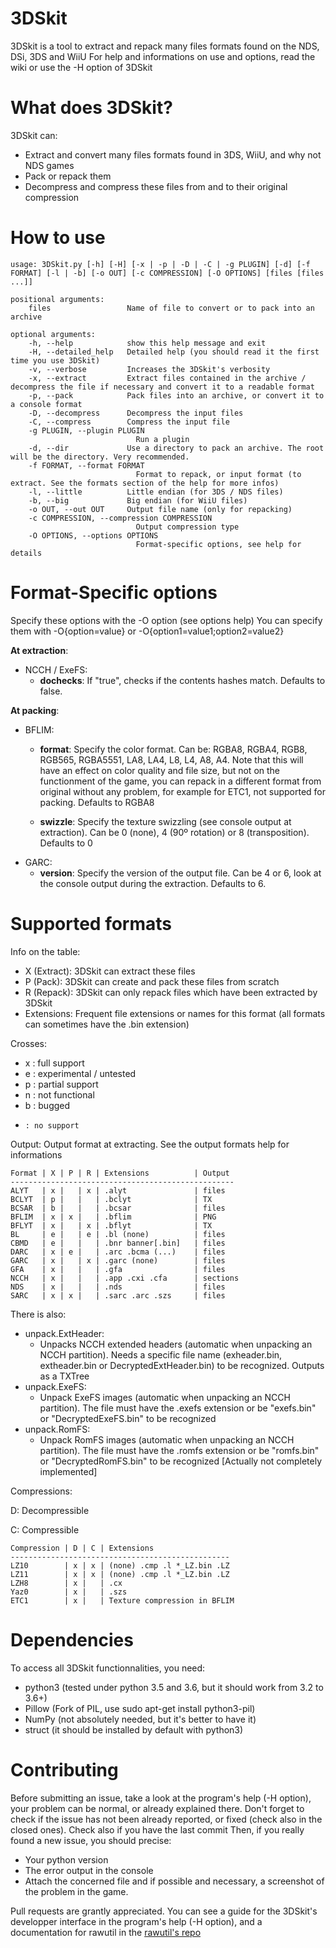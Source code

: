 3DSkit
======

3DSkit is a tool to extract and repack many files formats found on the NDS, DSi, 3DS and WiiU
For help and informations on use and options, read the wiki or use the -H option of 3DSkit

What does 3DSkit?
=================

3DSkit can:

*	Extract and convert many files formats found in 3DS, WiiU, and why not NDS games
*	Pack or repack them
*	Decompress and compress these files from and to their original compression

How to use
==========

	usage: 3DSkit.py [-h] [-H] [-x | -p | -D | -C | -g PLUGIN] [-d] [-f FORMAT] [-l | -b] [-o OUT] [-c COMPRESSION] [-O OPTIONS] [files [files ...]]

	positional arguments:
		files                 Name of file to convert or to pack into an archive

	optional arguments:
		-h, --help            show this help message and exit
		-H, --detailed_help   Detailed help (you should read it the first time you use 3DSkit)
		-v, --verbose         Increases the 3DSkit's verbosity
		-x, --extract         Extract files contained in the archive / decompress the file if necessary and convert it to a readable format
		-p, --pack            Pack files into an archive, or convert it to a console format
		-D, --decompress      Decompress the input files
		-C, --compress        Compress the input file
		-g PLUGIN, --plugin PLUGIN
								Run a plugin
		-d, --dir             Use a directory to pack an archive. The root will be the directory. Very recommended.
		-f FORMAT, --format FORMAT
								Format to repack, or input format (to extract. See the formats section of the help for more infos)
		-l, --little          Little endian (for 3DS / NDS files)
		-b, --big             Big endian (for WiiU files)
		-o OUT, --out OUT     Output file name (only for repacking)
		-c COMPRESSION, --compression COMPRESSION
								Output compression type
		-O OPTIONS, --options OPTIONS
								Format-specific options, see help for details

Format-Specific options
=======================

Specify these options with the -O option (see options help)
You can specify them with -O{option=value} or -O{option1=value1;option2=value2}

**At extraction**:

*	NCCH / ExeFS:
	*	**dochecks**: If "true", checks if the contents hashes match. Defaults to false.

**At packing**:

*	BFLIM:
	*	**format**: Specify the color format. Can be: RGBA8, RGBA4, RGB8, RGB565, RGBA5551, LA8, LA4, L8, L4, A8, A4. Note that this will have an effect on color quality and file size, but not on the functionment of the game, you can repack in a different format from original without any problem, for example for ETC1, not supported for packing. Defaults to RGBA8
		
	*	**swizzle**: Specify the texture swizzling (see console output at extraction). Can be 0 (none), 4 (90º rotation) or 8 (transposition). Defaults to 0
*	GARC:
	*	**version**: Specify the version of the output file. Can be 4 or 6, look at the console output during the extraction. Defaults to 6.

Supported formats
=================

Info on the table:

*	X (Extract): 3DSkit can extract these files
*	P (Pack): 3DSkit can create and pack these files from scratch
*	R (Repack): 3DSkit can only repack files which have been extracted by 3DSkit
*	Extensions: Frequent file extensions or names for this format (all formats can sometimes have the .bin extension)

Crosses:

*	x : full support
*	e : experimental / untested
*	p : partial support
*	n : not functional
*	b : bugged
*	  : no support
	
Output: Output format at extracting. See the output formats help for informations

	Format | X | P | R | Extensions          | Output
	--------------------------------------------------
	ALYT   | x |   | x | .alyt               | files
	BCLYT  | p |   |   | .bclyt              | TX
	BCSAR  | b |   |   | .bcsar              | files
	BFLIM  | x | x |   | .bflim              | PNG
	BFLYT  | x |   | x | .bflyt              | TX
	BL     | e |   | e | .bl (none)          | files
	CBMD   | e |   |   | .bnr banner[.bin]   | files
	DARC   | x | e |   | .arc .bcma (...)    | files
	GARC   | x |   | x | .garc (none)        | files
	GFA    | x |   |   | .gfa                | files
	NCCH   | x |   |   | .app .cxi .cfa      | sections
	NDS    | x |   |   | .nds                | files
	SARC   | x | x |   | .sarc .arc .szs     | files

There is also:

*	unpack.ExtHeader:
	*	Unpacks NCCH extended headers (automatic when unpacking an NCCH partition). Needs a specific file name (exheader.bin, extheader.bin or DecryptedExtHeader.bin) to be recognized. Outputs as a TXTree
*	unpack.ExeFS:
	*	Unpack ExeFS images (automatic when unpacking an NCCH partition). The file must have the .exefs extension or be "exefs.bin" or "DecryptedExeFS.bin" to be recognized
*	unpack.RomFS:
	*	Unpack RomFS images (automatic when unpacking an NCCH partition). The file must have the .romfs extension or be "romfs.bin" or "DecryptedRomFS.bin" to be recognized [Actually not completely implemented]

Compressions:

D: Decompressible

C: Compressible

	Compression | D | C | Extensions
	-------------------------------------------------
	LZ10        | x | x | (none) .cmp .l *_LZ.bin .LZ
	LZ11        | x | x | (none) .cmp .l *_LZ.bin .LZ
	LZH8        | x |   | .cx
	Yaz0        | x |   | .szs
	ETC1        | x |   | Texture compression in BFLIM

Dependencies
============
To access all 3DSkit functionnalities, you need:

*	python3 (tested under python 3.5 and 3.6, but it should work from 3.2 to 3.6+)
*	Pillow (Fork of PIL, use sudo apt-get install python3-pil)
*	NumPy (not absolutely needed, but it's better to have it)
*	struct (it should be installed by default with python3)

Contributing
============

Before submitting an issue, take a look at the program's help (-H option), your problem can be normal, or already explained there.
Don't forget to check if the issue has not been already reported, or fixed (check also in the closed ones).
Check also if you have the last commit
Then, if you really found a new issue, you should precise:

*	Your python version
*	The error output in the console
*	Attach the concerned file and if possible and necessary, a screenshot of the problem in the game.

Pull requests are grantly appreciated. You can see a guide for the 3DSkit's developper interface in the program's help (-H option), and a documentation for rawutil in the [rawutil's repo](https://github.com/Tyulis/rawutil)
